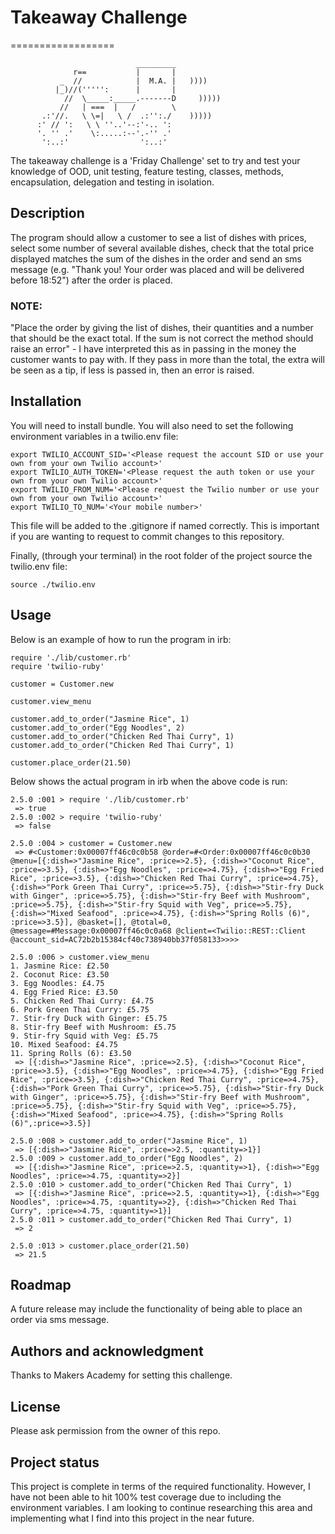 # Takeaway Challenge
==================
```
                            _________
              r==           |       |
           _  //            |  M.A. |   ))))
          |_)//(''''':      |       |
            //  \_____:_____.-------D     )))))
           //   | ===  |   /        \
       .:'//.   \ \=|   \ /  .:'':./    )))))
      :' // ':   \ \ ''..'--:'-.. ':
      '. '' .'    \:.....:--'.-'' .'
       ':..:'                ':..:'

 ```
The takeaway challenge is a 'Friday Challenge' set to try and test your knowledge of OOD, unit testing, feature testing, classes, methods, encapsulation, delegation and testing in isolation.

## Description
The program should allow a customer to see a list of dishes with prices, select some number of several available dishes, check that the total price displayed matches the sum of the dishes in the order and send an sms message (e.g. "Thank you! Your order was placed and will be delivered before 18:52") after the order is placed.

### NOTE:
"Place the order by giving the list of dishes, their quantities and a number that should be the exact total. If the sum is not correct the method should raise an error" - I have interpreted this as in passing in the money the customer wants to pay with. If they pass in more than the total, the extra will be seen as a tip, if less is passed in, then an error is raised.

## Installation
You will need to install bundle.
You will also need to set the following environment variables in a twilio.env file:
```
export TWILIO_ACCOUNT_SID='<Please request the account SID or use your own from your own Twilio account>'
export TWILIO_AUTH_TOKEN='<Please request the auth token or use your own from your own Twilio account>'
export TWILIO_FROM_NUM='<Please request the Twilio number or use your own from your own Twilio account>'
export TWILIO_TO_NUM='<Your mobile number>'
```
This file will be added to the .gitignore if named correctly. This is important if you are wanting to request to commit changes to this repository.

Finally, (through your terminal) in the root folder of the project source the twilio.env file:
```
source ./twilio.env
```

## Usage
Below is an example of how to run the program in irb:
```
require './lib/customer.rb'
require 'twilio-ruby'

customer = Customer.new

customer.view_menu

customer.add_to_order("Jasmine Rice", 1)
customer.add_to_order("Egg Noodles", 2)
customer.add_to_order("Chicken Red Thai Curry", 1)
customer.add_to_order("Chicken Red Thai Curry", 1)

customer.place_order(21.50)
```

Below shows the actual program in irb when the above code is run:
```
2.5.0 :001 > require './lib/customer.rb'
 => true
2.5.0 :002 > require 'twilio-ruby'
 => false

2.5.0 :004 > customer = Customer.new
 => #<Customer:0x00007ff46c0c0b58 @order=#<Order:0x00007ff46c0c0b30 @menu=[{:dish=>"Jasmine Rice", :price=>2.5}, {:dish=>"Coconut Rice", :price=>3.5}, {:dish=>"Egg Noodles", :price=>4.75}, {:dish=>"Egg Fried Rice", :price=>3.5}, {:dish=>"Chicken Red Thai Curry", :price=>4.75}, {:dish=>"Pork Green Thai Curry", :price=>5.75}, {:dish=>"Stir-fry Duck with Ginger", :price=>5.75}, {:dish=>"Stir-fry Beef with Mushroom", :price=>5.75}, {:dish=>"Stir-fry Squid with Veg", price=>5.75}, {:dish=>"Mixed Seafood", :price=>4.75}, {:dish=>"Spring Rolls (6)", :price=>3.5}], @basket=[], @total=0, @message=#Message:0x00007ff46c0c0a68 @client=<Twilio::REST::Client @account_sid=AC72b2b15384cf40c738940bb37f058133>>>>
 
2.5.0 :006 > customer.view_menu
1. Jasmine Rice: £2.50
2. Coconut Rice: £3.50
3. Egg Noodles: £4.75
4. Egg Fried Rice: £3.50
5. Chicken Red Thai Curry: £4.75
6. Pork Green Thai Curry: £5.75
7. Stir-fry Duck with Ginger: £5.75
8. Stir-fry Beef with Mushroom: £5.75
9. Stir-fry Squid with Veg: £5.75
10. Mixed Seafood: £4.75
11. Spring Rolls (6): £3.50
 => [{:dish=>"Jasmine Rice", :price=>2.5}, {:dish=>"Coconut Rice", :price=>3.5}, {:dish=>"Egg Noodles", :price=>4.75}, {:dish=>"Egg Fried Rice", :price=>3.5}, {:dish=>"Chicken Red Thai Curry", :price=>4.75}, {:dish=>"Pork Green Thai Curry", :price=>5.75}, {:dish=>"Stir-fry Duck with Ginger", :price=>5.75}, {:dish=>"Stir-fry Beef with Mushroom", :price=>5.75}, {:dish=>"Stir-fry Squid with Veg", :price=>5.75}, {:dish=>"Mixed Seafood", :price=>4.75}, {:dish=>"Spring Rolls (6)",:price=>3.5}]

2.5.0 :008 > customer.add_to_order("Jasmine Rice", 1)
 => [{:dish=>"Jasmine Rice", :price=>2.5, :quantity=>1}]
2.5.0 :009 > customer.add_to_order("Egg Noodles", 2)
 => [{:dish=>"Jasmine Rice", :price=>2.5, :quantity=>1}, {:dish=>"Egg Noodles", :price=>4.75, :quantity=>2}]
2.5.0 :010 > customer.add_to_order("Chicken Red Thai Curry", 1)
 => [{:dish=>"Jasmine Rice", :price=>2.5, :quantity=>1}, {:dish=>"Egg Noodles", :price=>4.75, :quantity=>2}, {:dish=>"Chicken Red Thai Curry", :price=>4.75, :quantity=>1}]
2.5.0 :011 > customer.add_to_order("Chicken Red Thai Curry", 1)
 => 2

2.5.0 :013 > customer.place_order(21.50)
 => 21.5
```

## Roadmap
A future release may include the functionality of being able to place an order via sms message.

## Authors and acknowledgment
Thanks to Makers Academy for setting this challenge.

## License
Please ask permission from the owner of this repo.

## Project status
This project is complete in terms of the required functionality. However, I have not been able to hit 100% test coverage due to including the environment variables. I am looking to continue researching this area and implementing what I find into this project in the near future.
